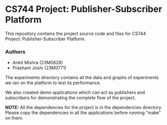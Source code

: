 # CS744 Project: Publisher-Subscriber Platform

This repository contains the project source code and files for CS744 Project: Publisher-Subscriber Platform.

### Authors

- Ankit Mishra (23M0828)
- Prashant Joshi (23M0771)

The experiments directory contains all the data and graphs of experiments we ran on the platform to test its performance.

We also created demo applications which can act as publishers and subscribers for demonstrating the complete flow of the project.

**NOTE:** All the dependencies for the project is in the dependencies directory. Please copy the dependencies in all the applications before running "make" on them.
